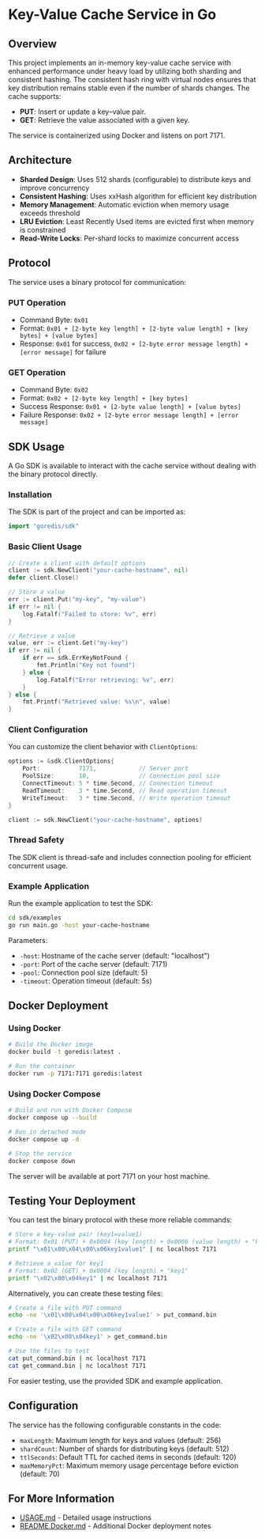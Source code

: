 # Key-Value Cache Service in Go

## Overview
This project implements an in-memory key-value cache service with enhanced performance under heavy load by utilizing both sharding and consistent hashing. The consistent hash ring with virtual nodes ensures that key distribution remains stable even if the number of shards changes. The cache supports:
- **PUT**: Insert or update a key–value pair.
- **GET**: Retrieve the value associated with a given key.

The service is containerized using Docker and listens on port 7171.

## Architecture
- **Sharded Design**: Uses 512 shards (configurable) to distribute keys and improve concurrency
- **Consistent Hashing**: Uses xxHash algorithm for efficient key distribution 
- **Memory Management**: Automatic eviction when memory usage exceeds threshold
- **LRU Eviction**: Least Recently Used items are evicted first when memory is constrained
- **Read-Write Locks**: Per-shard locks to maximize concurrent access

## Protocol

The service uses a binary protocol for communication:

### PUT Operation
- Command Byte: `0x01`
- Format: `0x01 + [2-byte key length] + [2-byte value length] + [key bytes] + [value bytes]`
- Response: `0x01` for success, `0x02 + [2-byte error message length] + [error message]` for failure

### GET Operation
- Command Byte: `0x02`
- Format: `0x02 + [2-byte key length] + [key bytes]`
- Success Response: `0x01 + [2-byte value length] + [value bytes]`
- Failure Response: `0x02 + [2-byte error message length] + [error message]`

## SDK Usage

A Go SDK is available to interact with the cache service without dealing with the binary protocol directly.

### Installation

The SDK is part of the project and can be imported as:

```go
import "goredis/sdk"
```

### Basic Client Usage

```go
// Create a client with default options
client := sdk.NewClient("your-cache-hostname", nil)
defer client.Close()

// Store a value
err := client.Put("my-key", "my-value")
if err != nil {
    log.Fatalf("Failed to store: %v", err)
}

// Retrieve a value
value, err := client.Get("my-key")
if err != nil {
    if err == sdk.ErrKeyNotFound {
        fmt.Println("Key not found")
    } else {
        log.Fatalf("Error retrieving: %v", err)
    }
} else {
    fmt.Printf("Retrieved value: %s\n", value)
}
```

### Client Configuration

You can customize the client behavior with `ClientOptions`:

```go
options := &sdk.ClientOptions{
    Port:           7171,            // Server port
    PoolSize:       10,              // Connection pool size
    ConnectTimeout: 5 * time.Second, // Connection timeout
    ReadTimeout:    3 * time.Second, // Read operation timeout
    WriteTimeout:   3 * time.Second, // Write operation timeout
}

client := sdk.NewClient("your-cache-hostname", options)
```

### Thread Safety

The SDK client is thread-safe and includes connection pooling for efficient concurrent usage.

### Example Application

Run the example application to test the SDK:

```bash
cd sdk/examples
go run main.go -host your-cache-hostname
```

Parameters:
- `-host`: Hostname of the cache server (default: "localhost")
- `-port`: Port of the cache server (default: 7171)
- `-pool`: Connection pool size (default: 5)
- `-timeout`: Operation timeout (default: 5s)

## Docker Deployment

### Using Docker

```bash
# Build the Docker image
docker build -t goredis:latest .

# Run the container
docker run -p 7171:7171 goredis:latest
```

### Using Docker Compose

```bash
# Build and run with Docker Compose
docker compose up --build

# Run in detached mode
docker compose up -d

# Stop the service
docker compose down
```

The server will be available at port 7171 on your host machine.

## Testing Your Deployment

You can test the binary protocol with these more reliable commands:

```bash
# Store a key-value pair (key1=value1)
# Format: 0x01 (PUT) + 0x0004 (key length) + 0x0006 (value length) + "key1" + "value1"
printf "\x01\x00\x04\x00\x06key1value1" | nc localhost 7171

# Retrieve a value for key1
# Format: 0x02 (GET) + 0x0004 (key length) + "key1"
printf "\x02\x00\x04key1" | nc localhost 7171
```

Alternatively, you can create these testing files:

```bash
# Create a file with PUT command
echo -ne '\x01\x00\x04\x00\x06key1value1' > put_command.bin

# Create a file with GET command
echo -ne '\x02\x00\x04key1' > get_command.bin

# Use the files to test
cat put_command.bin | nc localhost 7171
cat get_command.bin | nc localhost 7171
```

For easier testing, use the provided SDK and example application.

## Configuration

The service has the following configurable constants in the code:

- `maxLength`: Maximum length for keys and values (default: 256)
- `shardCount`: Number of shards for distributing keys (default: 512)
- `ttlSeconds`: Default TTL for cached items in seconds (default: 120)
- `maxMemoryPct`: Maximum memory usage percentage before eviction (default: 70)

## For More Information

- [USAGE.md](USAGE.md) - Detailed usage instructions
- [README.Docker.md](README.Docker.md) - Additional Docker deployment notes